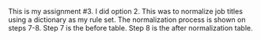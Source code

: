 This is my assignment #3. I did option 2. This was to normalize job titles using a dictionary as my rule set. 
The normalization process is shown on steps 7-8. 
Step 7 is the  before table.
Step 8 is the after normalization table.
